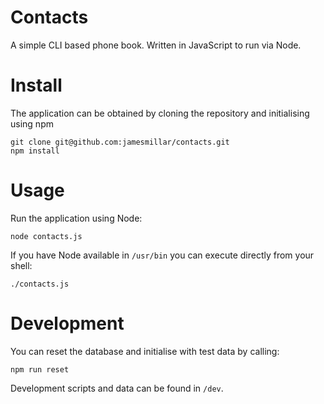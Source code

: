 # Contacts

A simple CLI based phone book. Written in JavaScript to run via Node.

# Install

The application can be obtained by cloning the repository and initialising using npm

```
git clone git@github.com:jamesmillar/contacts.git
npm install
```

# Usage

Run the application using Node:

`node contacts.js`

If you have Node available in `/usr/bin` you can execute directly from your 
shell:

`./contacts.js`

# Development

You can reset the database and initialise with test data by calling:

`npm run reset`

Development scripts and data can be found in `/dev`.